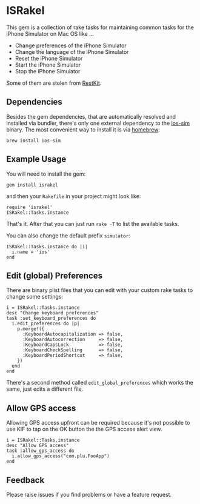 # ISRakel

This gem is a collection of rake tasks for maintaining common tasks
for the iPhone Simulator on Mac OS like ...

* Change preferences of the iPhone Simulator
* Change the language of the iPhone Simulator
* Reset the iPhone Simulator
* Start the iPhone Simulator
* Stop the iPhone Simulator

Some of them are stolen from [RestKit](https://github.com/RestKit/RestKit).

## Dependencies

Besides the gem dependencies, that are automatically resolved and
installed via bundler, there's only one external dependency to the
[ios-sim](https://github.com/phonegap/ios-sim) binary. The most
convenient way to install it is via
[homebrew](http://mxcl.github.com/homebrew/):

    brew install ios-sim

## Example Usage

You will need to install the gem:

	gem install israkel

and then your `Rakefile` in your project might look like:

	require 'israkel'
    ISRakel::Tasks.instance

That's it. After that you can just run `rake -T` to list the available tasks.

You can also change the default prefix `simulator`:

    ISRakel::Tasks.instance do |i|
      i.name = 'ios'
    end

## Edit (global) Preferences

There are binary plist files that you can edit with your custom rake
tasks to change some settings:

    i = ISRakel::Tasks.instance
    desc "Change keyboard preferences"
    task :set_keyboard_preferences do
      i.edit_preferences do |p|
        p.merge!({
          :KeyboardAutocapitalization => false,
          :KeyboardAutocorrection     => false,
          :KeyboardCapsLock           => false,
          :KeyboardCheckSpelling      => false,
          :KeyboardPeriodShortcut     => false,
        })
      end
    end

There's a second method called `edit_global_preferences` which works
the same, just edits a different file.

## Allow GPS access

Allowing GPS access upfront can be required because it's not possible
to use KIF to tap on the OK button the the GPS access alert view.

    i = ISRakel::Tasks.instance
    desc "Allow GPS access"
    task :allow_gps_access do
      i.allow_gps_access("com.plu.FooApp")
    end

## Feedback

Please raise issues if you find problems or have a feature request.
